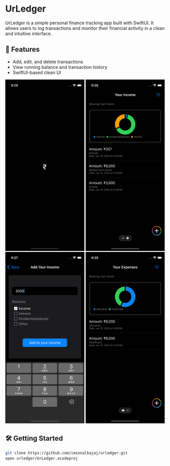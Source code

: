 # UrLedger

UrLedger is a simple personal finance tracking app built with SwiftUI. It allows users to log transactions and monitor their financial activity in a clean and intuitive interface.

## 🚀 Features
- Add, edit, and delete transactions
- View running balance and transaction history
- SwiftUI-based clean UI

<p float="left">
  <img src="https://raw.githubusercontent.com/imsonalbajaj/urledger/main/yourLedger/Images/img0.png" width="250" />
  <img src="https://raw.githubusercontent.com/imsonalbajaj/urledger/main/yourLedger/Images/img1.png" width="250" />
  <img src="https://raw.githubusercontent.com/imsonalbajaj/urledger/main/yourLedger/Images/img2.png" width="250" />
  <img src="https://raw.githubusercontent.com/imsonalbajaj/urledger/main/yourLedger/Images/img3.png" width="250" />
</p>


## 🛠️ Getting Started

```bash
git clone https://github.com/imsonalbajaj/urledger.git
open urledger/UrLedger.xcodeproj
